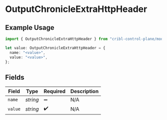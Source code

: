 # OutputChronicleExtraHttpHeader

## Example Usage

```typescript
import { OutputChronicleExtraHttpHeader } from "cribl-control-plane/models";

let value: OutputChronicleExtraHttpHeader = {
  name: "<value>",
  value: "<value>",
};
```

## Fields

| Field              | Type               | Required           | Description        |
| ------------------ | ------------------ | ------------------ | ------------------ |
| `name`             | *string*           | :heavy_minus_sign: | N/A                |
| `value`            | *string*           | :heavy_check_mark: | N/A                |